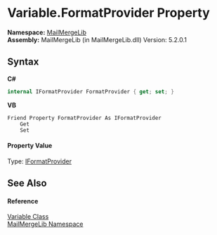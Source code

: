 # Variable.FormatProvider Property 
 

**Namespace:**&nbsp;<a href="31c6ebbe-d683-7561-7308-5a5ee1f76bf5">MailMergeLib</a><br />**Assembly:**&nbsp;MailMergeLib (in MailMergeLib.dll) Version: 5.2.0.1

## Syntax

**C#**<br />
``` C#
internal IFormatProvider FormatProvider { get; set; }
```

**VB**<br />
``` VB
Friend Property FormatProvider As IFormatProvider
	Get
	Set
```


#### Property Value
Type: <a href="http://msdn2.microsoft.com/en-us/library/efh2ww9y" target="_blank">IFormatProvider</a>

## See Also


#### Reference
<a href="1994aa31-7ce4-0806-8e6a-49e11fcb26f5">Variable Class</a><br /><a href="31c6ebbe-d683-7561-7308-5a5ee1f76bf5">MailMergeLib Namespace</a><br />